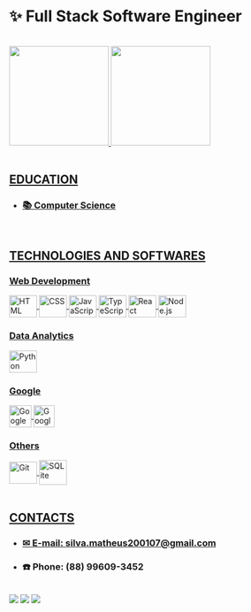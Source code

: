 <h1>✨ Full Stack Software Engineer </h1>

<br>

<div>
  <a href="https://github.com/MatheusSilva2001">
  <img height="180em" src="https://github-readme-stats.vercel.app/api?username=MatheusSilva2001&show_icons=true&theme=dark&include_all_commits=true&count_private=true"/>
  <img height="180em" src="https://github-readme-stats.vercel.app/api/top-langs/?username=MatheusSilva2001&layout=compact&langs_count=8&theme=dark&hide=jupyter%20notebook"/>
</div>
    
<br>
  
## EDUCATION
- ### 📚 Computer Science

<br>
  
## TECHNOLOGIES AND SOFTWARES

### Web Development
<div style="display: inline_block">
  <img align="center" alt="HTML" title="HTML" height="40" width="50" src="https://cdn.jsdelivr.net/gh/devicons/devicon/icons/html5/html5-original.svg">
  <img align="center" alt="CSS" title="CSS" height="40" width="50" src="https://cdn.jsdelivr.net/gh/devicons/devicon/icons/css3/css3-original.svg">
  <img align="center" alt="JavaScript" title="JavaScript" height="40" width="50" src="https://cdn.jsdelivr.net/gh/devicons/devicon/icons/javascript/javascript-original.svg">
  <img align="center" alt="TypeScript" title="TypeScript" height="40" width="50" src="https://cdn.jsdelivr.net/gh/devicons/devicon/icons/typescript/typescript-original.svg" />        
  <img align="center" alt="React" title="React" height="40" width="50" src="https://cdn.jsdelivr.net/gh/devicons/devicon/icons/react/react-original.svg">
  <img align="center" alt="Node.js" title="Node.JS" height="40" width="50" src="https://cdn.jsdelivr.net/gh/devicons/devicon/icons/nodejs/nodejs-original.svg"/>
</div>

### Data Analytics
<div style="display: inline_block">
  <img align="center" alt="Python" title="Python" height="40" width="50" src="https://cdn.jsdelivr.net/gh/devicons/devicon/icons/python/python-original.svg">
</div>

### Google
<div style="display: inline_block">
  <img align="center" alt="Google Sheets" title="Google Sheets" height="40" width="40" src="https://cdn-icons-png.flaticon.com/512/2504/2504768.png" />
  <img align="center" alt="Google Forms" title="Google Forms" height="40" width="38" src="https://iconape.com/wp-content/files/yq/64660/png/google-forms.png" />
</div>


### Others
<div style="display: inline_block">
  <img align="center" alt="Git" title="Git" height="40" width="50" src="https://cdn.jsdelivr.net/gh/devicons/devicon/icons/git/git-original.svg"/>
  <img align="center" alt="SQLite" title="SQLite" height="45" width="50" src="https://cdn.jsdelivr.net/gh/devicons/devicon/icons/sqlite/sqlite-original.svg" />
</div>

<br>
  
## CONTACTS

- ### ✉ E-mail: silva.matheus200107@gmail.com
- ### ☎️ Phone: (88) 99609-3452

<br>

<div> 
  <a href="https://www.linkedin.com/in/matheus-rian-da-silva-duarte-a37319331/?trk=opento_sprofile_details"><img src="https://img.shields.io/badge/linkedin-0A66C2?style=for-the-badge&logo=linkedin&logoColor=white"></a>
  <a href="https://instagram.com/matheuszr__"><img src="https://img.shields.io/badge/-Instagram-%23E4405F?style=for-the-badge&logo=instagram&logoColor=white"></a> 
  <a href="https://wa.me/5588996093452"><img src="https://img.shields.io/badge/WhatsApp-25D366?style=for-the-badge&logo=whatsapp&logoColor=white"></a> 
</div>
